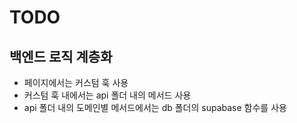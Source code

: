 # TODO
## 백엔드 로직 계층화
- 페이지에서는 커스텀 훅 사용
- 커스텀 훅 내에서는 api 폴더 내의 메서드 사용
- api 폴더 내의 도메인별 메서드에서는 db 폴더의 supabase 함수를 사용
